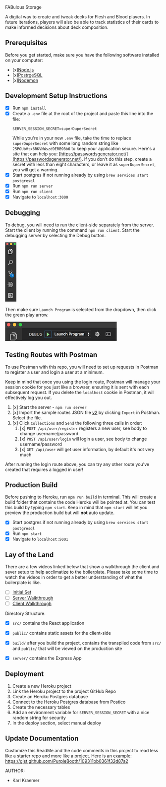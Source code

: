
FABulous Storage

A digital way to create and tweak decks for Flesh and Blood players. In future iterations, players will also be able to track statistics of their cards to make informed decisions about deck composition. 

## Prerequisites

Before you get started, make sure you have the following software installed on your computer:

- [x][Node.js](https://nodejs.org/en/)
- [x][PostrgeSQL](https://www.postgresql.org/)
- [x][Nodemon](https://nodemon.io/)

## Development Setup Instructions

- [x] Run `npm install`
- [x] Create a `.env` file at the root of the project and paste this line into the file:
  ```
  SERVER_SESSION_SECRET=superDuperSecret
  ```
  While you're in your new `.env` file, take the time to replace `superDuperSecret` with some long random string like `25POUbVtx6RKVNWszd9ERB9Bb6` to keep your application secure. Here's a site that can help you: [https://passwordsgenerator.net/](https://passwordsgenerator.net/). If you don't do this step, create a secret with less than eight characters, or leave it as `superDuperSecret`, you will get a warning.
- [x] Start postgres if not running already by using `brew services start postgresql`
- [x] Run `npm run server`
- [x] Run `npm run client`
- [x] Navigate to `localhost:3000`

## Debugging

To debug, you will need to run the client-side separately from the server. Start the client by running the command `npm run client`. Start the debugging server by selecting the Debug button.

![VSCode Toolbar](documentation/images/vscode-toolbar.png)

Then make sure `Launch Program` is selected from the dropdown, then click the green play arrow.

![VSCode Debug Bar](documentation/images/vscode-debug-bar.png)

## Testing Routes with Postman

To use Postman with this repo, you will need to set up requests in Postman to register a user and login a user at a minimum.

Keep in mind that once you using the login route, Postman will manage your session cookie for you just like a browser, ensuring it is sent with each subsequent request. If you delete the `localhost` cookie in Postman, it will effectively log you out.

1. [x] Start the server - `npm run server`
2. [x] Import the sample routes JSON file [v2](./PostmanPrimeSoloRoutesv2.json) by clicking `Import` in Postman. Select the file.
3. [x] Click `Collections` and `Send` the following three calls in order:
   1. [x] `POST /api/user/register` registers a new user, see body to change username/password
   2. [x] `POST /api/user/login` will login a user, see body to change username/password
   3. [x] `GET /api/user` will get user information, by default it's not very much

After running the login route above, you can try any other route you've created that requires a logged in user!

## Production Build

Before pushing to Heroku, run `npm run build` in terminal. This will create a build folder that contains the code Heroku will be pointed at. You can test this build by typing `npm start`. Keep in mind that `npm start` will let you preview the production build but will **not** auto update.

- [x] Start postgres if not running already by using `brew services start postgresql`
- [x] Run `npm start`
- [x] Navigate to `localhost:5001`

## Lay of the Land

There are a few videos linked below that show a walkthrough the client and sever setup to help acclimatize to the boilerplate. Please take some time to watch the videos in order to get a better understanding of what the boilerplate is like.

<!-- Watch these!! -->
- [ ] [Initial Set](https://vimeo.com/453297271)
- [ ] [Server Walkthrough](https://vimeo.com/453297212)
- [ ] [Client Walkthrough](https://vimeo.com/453297124)

Directory Structure:

- [x] `src/` contains the React application
- [x] `public/` contains static assets for the client-side
- [x] `build/` after you build the project, contains the transpiled code from `src/` and `public/` that will be viewed on the production site
- [x] `server/` contains the Express App


## Deployment

1. Create a new Heroku project
1. Link the Heroku project to the project GitHub Repo
1. Create an Heroku Postgres database
1. Connect to the Heroku Postgres database from Postico
1. Create the necessary tables
1. Add an environment variable for `SERVER_SESSION_SECRET` with a nice random string for security
1. In the deploy section, select manual deploy

## Update Documentation

Customize this ReadMe and the code comments in this project to read less like a starter repo and more like a project. Here is an example: https://gist.github.com/PurpleBooth/109311bb0361f32d87a2

AUTHOR:

- Karl Kraemer